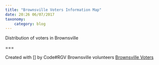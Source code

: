 ```yaml
---
title: "Brownsville Voters Information Map"
date: 20:26 06/07/2017
taxonomy:
    category: blog
---
```


Distribution of voters in Brownsville

===

Created with [<i class="fa fa-heart" aria-hidden="true"></i>] by Code#RGV Brownsville volunteers
[Brownsville Voters](http://brownsvillevoters.com/)
